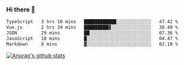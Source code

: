 ### Hi there 👋



<!--
**webB1an/webB1an** is a ✨ _special_ ✨ repository because its `README.md` (this file) appears on your GitHub profile.

Here are some ideas to get you started:

- 🔭 I’m currently working on ...
- 🌱 I’m currently learning ...
- 👯 I’m looking to collaborate on ...
- 🤔 I’m looking for help with ...
- 💬 Ask me about ...
- 📫 How to reach me: ...
- 😄 Pronouns: ...
- ⚡ Fun fact: ...
-->

<!--START_SECTION:waka-->

```txt
TypeScript   3 hrs 10 mins   ████████████░░░░░░░░░░░░░   47.42 %
Vue.js       2 hrs 34 mins   █████████▓░░░░░░░░░░░░░░░   38.49 %
JSON         29 mins         ██░░░░░░░░░░░░░░░░░░░░░░░   07.36 %
JavaScript   18 mins         █░░░░░░░░░░░░░░░░░░░░░░░░   04.47 %
Markdown     8 mins          ▓░░░░░░░░░░░░░░░░░░░░░░░░   02.10 %
```

<!--END_SECTION:waka-->


[![Anurag's github stats](https://github-readme-stats.vercel.app/api?username=webB1an&show_icons=true&theme=radical)](https://github.com/anuraghazra/github-readme-stats)

